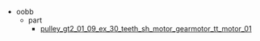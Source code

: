 * oobb
  * part
    * [pulley_gt2_01_09_ex_30_teeth_sh_motor_gearmotor_tt_motor_01](oobb/part/pulley_gt2_01_09_ex_30_teeth_sh_motor_gearmotor_tt_motor_01)
